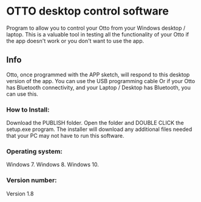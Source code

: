 # OTTO desktop control software

Program to allow you to control your Otto from your Windows desktop / laptop. This is a valuable tool in testing all the functionality
of your Otto if the app doesn't work or you don't want to use the app. 

## Info

Otto, once programmed with the APP sketch, will respond to this desktop version of the app.
You can use the USB programming cable
Or if your Otto has Bluetooth connectivity, and your Laptop / Desktop has Bluetooth, you can use this.


### How to Install:

Download the PUBLISH folder.
Open the folder and DOUBLE CLICK the setup.exe program.
The installer will download any additional files needed that your PC may not have to run this software.


### Operating system:

Windows 7.
Windows 8.
Windows 10.


   
### Version number:

Version 1.8 
